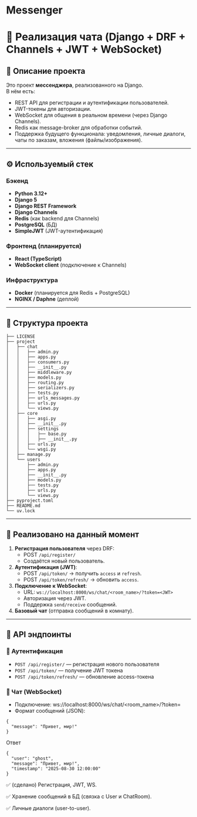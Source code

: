 # Messenger

# 📌 Реализация чата (Django + DRF + Channels + JWT + WebSocket)

## 🚀 Описание проекта
Это проект **мессенджера**, реализованного на Django.  
В нём есть:
- REST API для регистрации и аутентификации пользователей.
- JWT-токены для авторизации.
- WebSocket для общения в реальном времени (через Django Channels).
- Redis как message-broker для обработки событий.
- Поддержка будущего функционала: уведомления, личные диалоги, чаты по заказам, вложения (файлы/изображения).

---

## ⚙️ Используемый стек
### Бэкенд
- **Python 3.12+**
- **Django 5**
- **Django REST Framework**
- **Django Channels**
- **Redis** (как backend для Channels)
- **PostgreSQL** (БД)
- **SimpleJWT** (JWT-аутентификация)

### Фронтенд (планируется)
- **React (TypeScript)**
- **WebSocket client** (подключение к Channels)

### Инфраструктура
- **Docker** (планируется для Redis + PostgreSQL)
- **NGINX / Daphne** (деплой)

---

## 📂 Структура проекта
```
├── LICENSE
├── project
│   ├── chat
│   │   ├── admin.py
│   │   ├── apps.py
│   │   ├── consumers.py
│   │   ├── __init__.py
│   │   ├── middleware.py
│   │   ├── models.py
│   │   ├── routing.py
│   │   ├── serializers.py
│   │   ├── tests.py
│   │   ├── urls_messages.py
│   │   ├── urls.py
│   │   └── views.py
│   ├── core
│   │   ├── asgi.py
│   │   ├── __init__.py
│   │   ├── settings
│   │   │   ├── base.py
│   │   │   ├── __init__.py
│   │   ├── urls.py
│   │   └── wsgi.py
│   ├── manage.py
│   └── users
│       ├── admin.py
│       ├── apps.py
│       ├── __init__.py
│       ├── models.py
│       ├── tests.py
│       ├── urls.py
│       └── views.py
├── pyproject.toml
├── README.md
└── uv.lock
```
---

## 🔑 Реализовано на данный момент
1. **Регистрация пользователя** через DRF:
   - POST `/api/register/`
   - Создаётся новый пользователь.
2. **Аутентификация (JWT)**:
   - POST `/api/token/` → получить `access` и `refresh`.
   - POST `/api/token/refresh/` → обновить `access`.
3. **Подключение к WebSocket**:
   - URL: `ws://localhost:8000/ws/chat/<room_name>/?token=<JWT>`
   - Авторизация через JWT.
   - Поддержка `send/receive` сообщений.
4. **Базовый чат** (отправка сообщений в комнату).

---

## 📡 API эндпоинты
### 🔐 Аутентификация
- `POST /api/register/` — регистрация нового пользователя
- `POST /api/token/` — получение JWT токена
- `POST /api/token/refresh/` — обновление access-токена

### 💬 Чат (WebSocket)
- Подключение:
ws://localhost:8000/ws/chat/<room_name>/?token=<JWT>
- Формат сообщений (JSON):
```
{
  "message": "Привет, мир!"
}
```
Ответ
```
{
  "user": "ghost",
  "message": "Привет, мир!",
  "timestamp": "2025-08-30 12:00:00"
}
```

✅ (сделано) Регистрация, JWT, WS.

✅ Хранение сообщений в БД (связка с User и ChatRoom).

✅ Личные диалоги (user-to-user).
